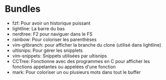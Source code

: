 # Bundles

- fzf: Pour avoir un historique puissant
- lightline: La barre du bas
- nerdtree: F2 pour naviguer dans le FS
- rainbow: Pour coloriser les parenthèses
- vim-gitbranch: pour afficher la branche du clone (utilisé dans lightline)
- ultisnips: Pour gérer les snipplets
- vim-snippets: Snippets utilisées par ultisnips
- CCTree: Fonctionne avec des programmes en C pour afficher les fonctions appelantes ou appelées d'une fonction
- mark: Pour coloriser un ou plusieurs mots dans tout le buffer
